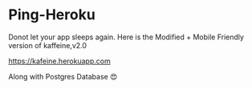 # Ping-Heroku

Donot let your app sleeps again.
Here is the Modified + Mobile Friendly version of kaffeine,v2.0

https://kafeine.herokuapp.com

Along with Postgres Database 😍
